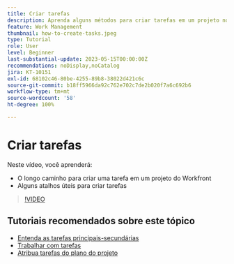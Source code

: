 ```yaml
---
title: Criar tarefas
description: Aprenda alguns métodos para criar tarefas em um projeto no Adobe Workfront.
feature: Work Management
thumbnail: how-to-create-tasks.jpeg
type: Tutorial
role: User
level: Beginner
last-substantial-update: 2023-05-15T00:00:00Z
recommendations: noDisplay,noCatalog
jira: KT-10151
exl-id: 68102c46-80be-4255-89b8-38022d421c6c
source-git-commit: b18ff5966da92c762e702c7de2b020f7a6c692b6
workflow-type: tm+mt
source-wordcount: '58'
ht-degree: 100%

---
```


# Criar tarefas

Neste vídeo, você aprenderá:

* O longo caminho para criar uma tarefa em um projeto do Workfront
* Alguns atalhos úteis para criar tarefas

>[!VIDEO](https://video.tv.adobe.com/v/3419372/?quality=12&learn=on)

## Tutoriais recomendados sobre este tópico

* [Entenda as tarefas principais-secundárias](/help/manage-work/tasks/understand-parent-child-tasks.md)
* [Trabalhar com tarefas](/help/manage-work/tasks/work-with-tasks.md)
* [Atribua tarefas do plano do projeto](/help/manage-work/tasks/assign-tasks-from-the-project-plan.md)
